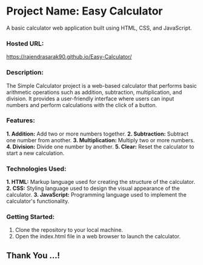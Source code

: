 
# Project Name: Easy Calculator
A basic calculator web application built using HTML, CSS, and JavaScript.

### Hosted URL:
https://rajendrasarak90.github.io/Easy-Calculator/

### Description:
The Simple Calculator project is a web-based calculator that performs basic arithmetic operations such as addition, subtraction, multiplication, and division. It provides a user-friendly interface where users can input numbers and perform calculations with the click of a button.

### Features:
**1. Addition:** Add two or more numbers together.
**2. Subtraction:** Subtract one number from another.
**3. Multiplication:** Multiply two or more numbers.
**4. Division:** Divide one number by another.
**5. Clear:** Reset the calculator to start a new calculation.

### Technologies Used:
**1. HTML:** Markup language used for creating the structure of the calculator.
**2. CSS:** Styling language used to design the visual appearance of the calculator.
**3. JavaScript:** Programming language used to implement the calculator's functionality.

### Getting Started:
1. Clone the repository to your local machine.
2. Open the index.html file in a web browser to launch the calculator.

## Thank You ...!
